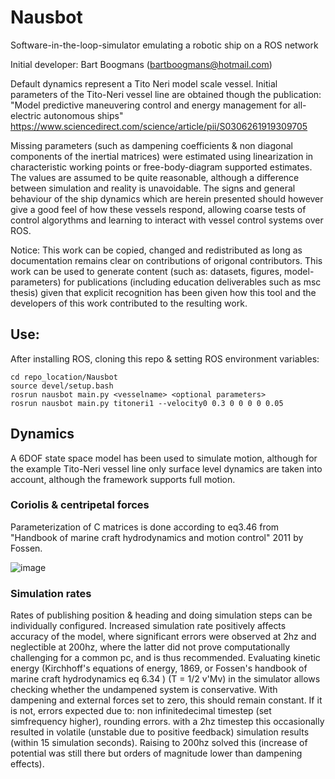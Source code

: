 # Nausbot
Software-in-the-loop-simulator emulating a robotic ship on a ROS network

Initial developer: Bart Boogmans (bartboogmans@hotmail.com)
 
Default dynamics represent a Tito Neri model scale vessel. Initial parameters of the Tito-Neri vessel line are obtained though the publication:
 "Model predictive maneuvering control and energy management for all-electric autonomous ships" https://www.sciencedirect.com/science/article/pii/S0306261919309705
 
Missing parameters (such as dampening coefficients & non diagonal components of the inertial matrices) were estimated using linearization in characteristic working points or free-body-diagram supported estimates. The values are assumed to be quite reasonable, although a difference between simulation and reality is unavoidable. The signs and general behaviour of the ship dynamics which are herein presented should however give a good feel of how these vessels respond, allowing coarse tests of control algorythms and learning to interact with vessel control systems over ROS.

Notice:
This work can be copied, changed and redistributed as long as documentation remains clear on contributions of origonal contributors. 
This work can be used to generate content (such as: datasets, figures, model-parameters) for publications (including education deliverables such as msc thesis) given that explicit recognition has been given how this tool and the developers of this work contributed to the resulting work. 

## Use:
After installing ROS, cloning this repo & setting ROS environment variables:
```shell
cd repo_location/Nausbot
source devel/setup.bash
rosrun nausbot main.py <vesselname> <optional parameters>
rosrun nausbot main.py titoneri1 --velocity0 0.3 0 0 0 0 0.05
```

## Dynamics
A 6DOF state space model has been used to simulate motion, although for the example Tito-Neri vessel line only surface level dynamics are taken into account, although the framework supports full motion.

### Coriolis & centripetal forces
Parameterization of C matrices is done according to eq3.46 from "Handbook of marine craft hydrodynamics and motion control" 2011 by Fossen.

![image](https://user-images.githubusercontent.com/5917472/204147704-3c106978-ce6e-48eb-8dc7-0a3f0bdb95ef.png)

### Simulation rates
Rates of publishing position & heading and doing simulation steps can be individually configured. Increased simulation rate positively affects accuracy of the model, where significant errors were observed at 2hz and neglectible at 200hz, where the latter did not prove computationally challenging for a common pc, and is thus recommended.
Evaluating kinetic energy (Kirchhoff's equations of energy, 1869, or Fossen's handbook of marine craft hydrodynamics eq 6.34 ) (T = 1/2 v'Mv) in the simulator allows checking whether the undampened system is conservative. With dampening and external forces set to zero, this should remain constant. If it is not, errors expected due to: non infinitedecimal timestep (set simfrequency higher), rounding errors. 
with a 2hz timestep this occasionally resulted in volatile (unstable due to positive feedback) simulation results (within 15 simulation seconds). Raising to 200hz solved this (increase of potential was still there but orders of magnitude lower than dampening effects). 
